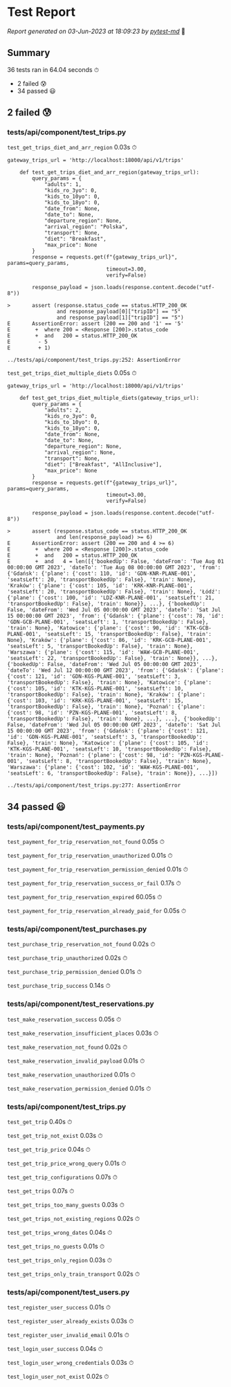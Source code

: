# Test Report

*Report generated on 03-Jun-2023 at 18:09:23 by [pytest-md]* 📝

[pytest-md]: https://github.com/hackebrot/pytest-md

## Summary

36 tests ran in 64.04 seconds ⏱

- 2 failed 😰
- 34 passed 😃

## 2 failed 😰

### tests/api/component/test_trips.py

`test_get_trips_diet_and_arr_region` 0.03s ⏱

```
gateway_trips_url = 'http://localhost:18000/api/v1/trips'

    def test_get_trips_diet_and_arr_region(gateway_trips_url):
        query_params = {
            "adults": 1,
            "kids_ro_3yo": 0,
            "kids_to_10yo": 0,
            "kids_to_18yo": 0,
            "date_from": None,
            "date_to": None,
            "departure_region": None,
            "arrival_region": "Polska",
            "transport": None,
            "diet": "Breakfast",
            "max_price": None
        }
        response = requests.get(f"{gateway_trips_url}", params=query_params,
                                timeout=3.00,
                                verify=False)
    
        response_payload = json.loads(response.content.decode("utf-8"))
    
>       assert (response.status_code == status.HTTP_200_OK
                and response_payload[0]["tripID"] == "5"
                and response_payload[1]["tripID"] == "5")
E       AssertionError: assert (200 == 200 and '1' == '5'
E        +  where 200 = <Response [200]>.status_code
E        +  and   200 = status.HTTP_200_OK
E         - 5
E         + 1)

../tests/api/component/test_trips.py:252: AssertionError
```

`test_get_trips_diet_multiple_diets` 0.05s ⏱

```
gateway_trips_url = 'http://localhost:18000/api/v1/trips'

    def test_get_trips_diet_multiple_diets(gateway_trips_url):
        query_params = {
            "adults": 2,
            "kids_ro_3yo": 0,
            "kids_to_10yo": 0,
            "kids_to_18yo": 0,
            "date_from": None,
            "date_to": None,
            "departure_region": None,
            "arrival_region": None,
            "transport": None,
            "diet": ["Breakfast", "AllInclusive"],
            "max_price": None
        }
        response = requests.get(f"{gateway_trips_url}", params=query_params,
                                timeout=3.00,
                                verify=False)
    
        response_payload = json.loads(response.content.decode("utf-8"))
    
>       assert (response.status_code == status.HTTP_200_OK
                and len(response_payload) >= 6)
E       AssertionError: assert (200 == 200 and 4 >= 6)
E        +  where 200 = <Response [200]>.status_code
E        +  and   200 = status.HTTP_200_OK
E        +  and   4 = len([{'bookedUp': False, 'dateFrom': 'Tue Aug 01 00:00:00 GMT 2023', 'dateTo': 'Tue Aug 08 00:00:00 GMT 2023', 'from': {'Gdańsk': {'plane': {'cost': 110, 'id': 'GDN-KNR-PLANE-001', 'seatsLeft': 20, 'transportBookedUp': False}, 'train': None}, 'Kraków': {'plane': {'cost': 105, 'id': 'KRK-KNR-PLANE-001', 'seatsLeft': 20, 'transportBookedUp': False}, 'train': None}, 'Łódź': {'plane': {'cost': 100, 'id': 'LDZ-KNR-PLANE-001', 'seatsLeft': 21, 'transportBookedUp': False}, 'train': None}}, ...}, {'bookedUp': False, 'dateFrom': 'Wed Jul 05 00:00:00 GMT 2023', 'dateTo': 'Sat Jul 15 00:00:00 GMT 2023', 'from': {'Gdańsk': {'plane': {'cost': 78, 'id': 'GDN-GCB-PLANE-001', 'seatsLeft': 1, 'transportBookedUp': False}, 'train': None}, 'Katowice': {'plane': {'cost': 90, 'id': 'KTK-GCB-PLANE-001', 'seatsLeft': 15, 'transportBookedUp': False}, 'train': None}, 'Kraków': {'plane': {'cost': 86, 'id': 'KRK-GCB-PLANE-001', 'seatsLeft': 5, 'transportBookedUp': False}, 'train': None}, 'Warszawa': {'plane': {'cost': 115, 'id': 'WAW-GCB-PLANE-001', 'seatsLeft': 22, 'transportBookedUp': False}, 'train': None}}, ...}, {'bookedUp': False, 'dateFrom': 'Wed Jul 05 00:00:00 GMT 2023', 'dateTo': 'Wed Jul 12 00:00:00 GMT 2023', 'from': {'Gdańsk': {'plane': {'cost': 121, 'id': 'GDN-KGS-PLANE-001', 'seatsLeft': 3, 'transportBookedUp': False}, 'train': None}, 'Katowice': {'plane': {'cost': 105, 'id': 'KTK-KGS-PLANE-001', 'seatsLeft': 10, 'transportBookedUp': False}, 'train': None}, 'Kraków': {'plane': {'cost': 103, 'id': 'KRK-KGS-PLANE-001', 'seatsLeft': 15, 'transportBookedUp': False}, 'train': None}, 'Poznań': {'plane': {'cost': 98, 'id': 'PZN-KGS-PLANE-001', 'seatsLeft': 8, 'transportBookedUp': False}, 'train': None}, ...}, ...}, {'bookedUp': False, 'dateFrom': 'Wed Jul 05 00:00:00 GMT 2023', 'dateTo': 'Sat Jul 15 00:00:00 GMT 2023', 'from': {'Gdańsk': {'plane': {'cost': 121, 'id': 'GDN-KGS-PLANE-001', 'seatsLeft': 3, 'transportBookedUp': False}, 'train': None}, 'Katowice': {'plane': {'cost': 105, 'id': 'KTK-KGS-PLANE-001', 'seatsLeft': 10, 'transportBookedUp': False}, 'train': None}, 'Poznań': {'plane': {'cost': 98, 'id': 'PZN-KGS-PLANE-001', 'seatsLeft': 8, 'transportBookedUp': False}, 'train': None}, 'Warszawa': {'plane': {'cost': 102, 'id': 'WAW-KGS-PLANE-001', 'seatsLeft': 6, 'transportBookedUp': False}, 'train': None}}, ...}])

../tests/api/component/test_trips.py:277: AssertionError
```

## 34 passed 😃

### tests/api/component/test_payments.py

`test_payment_for_trip_reservation_not_found` 0.05s ⏱

`test_payment_for_trip_reservation_unauthorized` 0.01s ⏱

`test_payment_for_trip_reservation_permission_denied` 0.01s ⏱

`test_payment_for_trip_reservation_success_or_fail` 0.17s ⏱

`test_payment_for_trip_reservation_expired` 60.05s ⏱

`test_payment_for_trip_reservation_already_paid_for` 0.05s ⏱

### tests/api/component/test_purchases.py

`test_purchase_trip_reservation_not_found` 0.02s ⏱

`test_purchase_trip_unauthorized` 0.02s ⏱

`test_purchase_trip_permission_denied` 0.01s ⏱

`test_purchase_trip_success` 0.14s ⏱

### tests/api/component/test_reservations.py

`test_make_reservation_success` 0.05s ⏱

`test_make_reservation_insufficient_places` 0.03s ⏱

`test_make_reservation_not_found` 0.02s ⏱

`test_make_reservation_invalid_payload` 0.01s ⏱

`test_make_reservation_unauthorized` 0.01s ⏱

`test_make_reservation_permission_denied` 0.01s ⏱

### tests/api/component/test_trips.py

`test_get_trip` 0.40s ⏱

`test_get_trip_not_exist` 0.03s ⏱

`test_get_trip_price` 0.04s ⏱

`test_get_trip_price_wrong_query` 0.01s ⏱

`test_get_trip_configurations` 0.07s ⏱

`test_get_trips` 0.07s ⏱

`test_get_trips_too_many_guests` 0.03s ⏱

`test_get_trips_not_existing_regions` 0.02s ⏱

`test_get_trips_wrong_dates` 0.04s ⏱

`test_get_trips_no_guests` 0.01s ⏱

`test_get_trips_only_region` 0.03s ⏱

`test_get_trips_only_train_transport` 0.02s ⏱

### tests/api/component/test_users.py

`test_register_user_success` 0.01s ⏱

`test_register_user_already_exists` 0.03s ⏱

`test_register_user_invalid_email` 0.01s ⏱

`test_login_user_success` 0.04s ⏱

`test_login_user_wrong_credentials` 0.03s ⏱

`test_login_user_not_exist` 0.02s ⏱
